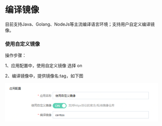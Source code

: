 # 编译镜像

目前支持Java、Golang、NodeJs等主流编译语言环境；支持用户自定义编译镜像。

### 使用自定义镜像

操作步骤：

1、应用配置中，使用自定义镜像 选择 on

2、编译镜像中，提供镜像名:tag，如下图


![](/image/codebuild/customer-image.PNG) 
